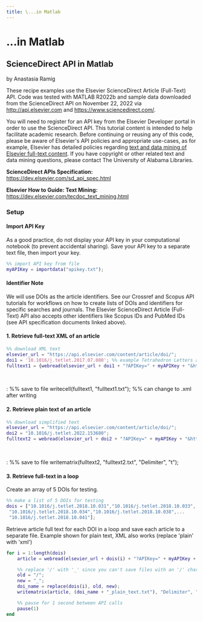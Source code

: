 ```yaml
---
title: \...in Matlab
---
```


<!--- sectionauthor
Vincent F. Scalfani | vfscalfani@ua.edu>
-->

# ...in Matlab

## ScienceDirect API in Matlab

by Anastasia Ramig

These recipe examples use the Elsevier ScienceDirect Article (Full-Text)
API. Code was tested with MATLAB R2022b and sample data downloaded from
the ScienceDirect API on November 22, 2022 via <http://api.elsevier.com>
and <https://www.sciencedirect.com/>.

You will need to register for an API key from the Elsevier Developer
portal in order to use the ScienceDirect API. This tutorial content is
intended to help facilitate academic research. Before continuing or
reusing any of this code, please be aware of Elsevier's API policies and
appropriate use-cases, as for example, Elsevier has detailed policies
regarding [text and data mining of Elsevier full-text
content](https://dev.elsevier.com/text_mining.html). If you have
copyright or other related text and data mining questions, please
contact The University of Alabama Libraries.

**ScienceDirect APIs Specification:**
<https://dev.elsevier.com/sd_api_spec.html>

**Elsevier How to Guide: Text Mining:**
<https://dev.elsevier.com/tecdoc_text_mining.html>

### Setup

#### Import API Key

As a good practice, do not display your API key in your computational
notebook (to prevent accidental sharing). Save your API key to a
separate text file, then import your key.

``` matlab
%% import API key from file
myAPIKey = importdata("apikey.txt");
```

#### Identifier Note

We will use DOIs as the article identifiers. See our Crossref and Scopus
API tutorials for workflows on how to create lists of DOIs and
identifiers for specific searches and journals. The Elsevier
ScienceDirect Article (Full-Text) API also accepts other identifiers
like Scopus IDs and PubMed IDs (see API specification documents linked
above).

#### 1. Retrieve full-text XML of an article

``` matlab
%% download XML text
elsevier_url = "https://api.elsevier.com/content/article/doi/";
doi1 = '10.1016/j.tetlet.2017.07.080'; %% example Tetrahedron Letters article
fulltext1 = {webread(elsevier_url + doi1 + "?APIKey=" + myAPIKey + "&httpAccept=text/xml")};
```

 

:   %% save to file writecell(fulltext1, \"fulltext1.txt\"); %% can
    change to .xml after writing

#### 2. Retrieve plain text of an article

``` matlab
%% download simplified text
elsevier_url = "https://api.elsevier.com/content/article/doi/";
doi2 = "10.1016/j.tetlet.2022.153680";
fulltext2 = webread(elsevier_url + doi2 + "?APIKey=" + myAPIKey + "&httpAccept=text/plain");
```

 

:   %% save to file writematrix(fulltext2, \"fulltext2.txt\",
    \"Delimiter\", \"t\");

#### 3. Retrieve full-text in a loop

Create an array of 5 DOIs for testing.

``` matlab
%% make a list of 5 DOIs for testing
dois = ["10.1016/j.tetlet.2018.10.031","10.1016/j.tetlet.2018.10.033",...
 "10.1016/j.tetlet.2018.10.034","10.1016/j.tetlet.2018.10.038",...
 "10.1016/j.tetlet.2018.10.041"];
```

Retrieve article full text for each DOI in a loop and save each article
to a separate file. Example shown for plain text, XML also works
(replace \'plain\' with \'xml\')

``` matlab
for i = 1:length(dois)
    article = webread(elsevier_url + dois(i) + "?APIKey=" + myAPIKey + "&httpAccept=text/plain");

    %% replace '/' with '_' since you can't save files with an '/' character on Matlab
    old = "/";
    new = "_";
    doi_name = replace(dois(i), old, new);
    writematrix(article, (doi_name + "_plain_text.txt"), "Delimiter", "\t");

    %% pause for 1 second between API calls
    pause(1)
end
```
